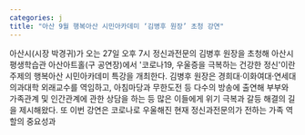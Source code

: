 ```yaml
---
categories: j
title: "아산 9월 행복아산 시민아카데미 ‘김병후 원장’ 초청 강연"
---
```

아산시(시장 박경귀)가 오는 27일 오후 7시 정신과전문의 김병후 원장을 초청해 아산시평생학습관 아산아트홀(구 공연장)에서 &#39;코로나19, 우울증을 극복하는 건강한 정신&#39;이란 주제의 행복아산 시민아카데미 특강을 개최한다. 김병후 원장은 경희대·이화여대·연세대 의과대학 외래교수를 역임하고, 아침마당과 무한도전 등 다수의 방송에 출연해 부부와 가족관계 및 인간관계에 관한 상담을 하는 등 많은 이들에게 위기 극복과 갈등 해결의 길을 제시해왔다. 또 이번 강연은 코로나로 우울해진 현재 정신과전문의가 전하는 가족 역할의 중요성과